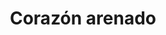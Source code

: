 ---
title: Corazón arenado
date: 
draft: false

# descripcion
description : Aros pasantes en plata 925. Precio por par.

materials: Plata 925

color: 

dimensions: Ancho 7 mm

code: 01-20-0891

type: "Aros"

categories: []

price: $1.420,00

price_eftvo: $1.205,00

# Images
# first image will be shown in the product page
images:
  # - image: "images/path_to_image"
  # La ubicacion de las imagenes es imagenes/Aros/Aros.Solo Plata/01-20-0891-corazon-arenado
  - image: "./images/aros/solo_plata/01-20-0891-corazon-arenado_a.jpg"
  - image: "./images/aros/solo_plata/01-20-0891-corazon-arenado_b.jpg"
  - image: "./images/aros/solo_plata/01-20-0891-corazon-arenado_c.jpg"
---